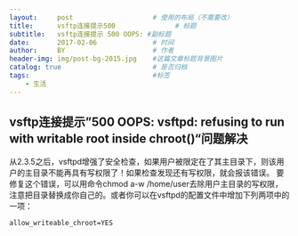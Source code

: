```yaml
---
layout:     post                    # 使用的布局（不需要改）
title:      vsftp连接提示500               # 标题 
subtitle:   vsftp连接提示 500 OOPS: #副标题
date:       2017-02-06              # 时间
author:     BY                      # 作者
header-img: img/post-bg-2015.jpg    #这篇文章标题背景图片
catalog: true                       # 是否归档
tags:                               #标签
    - 生活
---
```


## vsftp连接提示”500 OOPS: vsftpd: refusing to run with writable root inside chroot()“问题解决

从2.3.5之后，vsftpd增强了安全检查，如果用户被限定在了其主目录下，则该用户的主目录不能再具有写权限了！如果检查发现还有写权限，就会报该错误。 要修复这个错误，可以用命令chmod a-w /home/user去除用户主目录的写权限，注意把目录替换成你自己的。或者你可以在vsftpd的配置文件中增加下列两项中的一项：

    allow_writeable_chroot=YES
